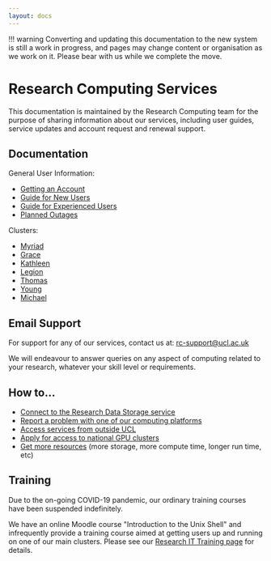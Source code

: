 ```yaml
---
layout: docs
---
```


!!! warning
    Converting and updating this documentation to the new system is still a work
    in progress, and pages may change content or organisation as we work on it.
    Please bear with us while we complete the move.

# Research Computing Services

This documentation is maintained by the Research Computing team for the purpose
of sharing information about our services, including user guides,
service updates and account request and renewal support.

## Documentation

General User Information:

- [Getting an Account](Account_Services)
- [Guide for New Users](New_Users)
- [Guide for Experienced Users](Experienced_Users)
- [Planned Outages](Planned_Outages)

Clusters:

- [Myriad](Clusters/Myriad)
- [Grace](Clusters/Grace)
- [Kathleen](Clusters/Kathleen)
- [Legion](Clusters/Legion)
- [Thomas](Clusters/Thomas)
- [Young](Clusters/Young)
- [Michael](Clusters/Michael)

## Email Support

For support for any of our services, contact us at: [rc-support@ucl.ac.uk](mailto:rc-support@ucl.ac.uk)

We will endeavour to answer queries on any aspect of computing related to your research,
whatever your skill level or requirements.

## How to...

- [Connect to the Research Data Storage service](Connecting_to_Research_Data_Services)
- [Report a problem with one of our computing platforms](Reporting_problems)
- [Access services from outside UCL](howto.md#logging-in-from-outside-the-ucl-firewall)
- [Apply for access to national GPU clusters](Supplementary/GPU_Clusters.md)
- [Get more resources](Additional_Resource_Requests.md) (more storage, more
  compute time, longer run time, etc)

## Training

Due to the on-going COVID-19 pandemic, our ordinary training courses have been
suspended indefinitely.

We have an online Moodle course "Introduction to the Unix Shell" and
infrequently provide a training course aimed at getting users up and running on
one of our main clusters. Please see our
[Research IT Training page](https://www.ucl.ac.uk/isd/services/research-it/research-it-training)
for details.
